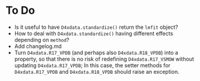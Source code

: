 # To Do

* Is it useful to have `D4xdata.standardize()` return the `lmfit` object?
* How to deal with `D4xdata.standardize()` having different effects depending on `method`?
* Add changelog.md
* Turn `D4xdata.R17_VPDB` (and perhaps also `D4xdata.R18_VPDB`) into a property, so that there is no risk of redefining `D4xdata.R17_VSMOW` without updating `D4xdata.R17_VPDB`; In this case, the setter methods for `D4xdata.R17_VPDB` and `D4xdata.R18_VPDB` should raise an exception.